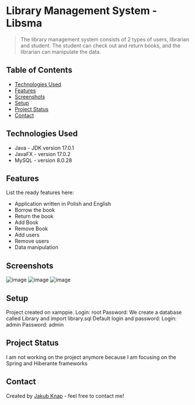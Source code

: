 # Library Management System - Libsma
> The library management system consists of 2 types of users, librarian and student. The student can check out and return books, and the librarian can manipulate the data.

## Table of Contents
* [Technologies Used](#technologies-used)
* [Features](#features)
* [Screenshots](#screenshots)
* [Setup](#setup)
* [Project Status](#project-status)
* [Contact](#contact)

## Technologies Used
- Java - JDK version 17.0.1
- JavaFX - version 17.0.2
- MySQL - version 8.0.28


## Features
List the ready features here:
- Application written in Polish and English
- Borrow the book
- Return the book
- Add Book
- Remove Book
- Add users
- Remove users
- Data manipulation


## Screenshots
![image](https://user-images.githubusercontent.com/93727414/159259210-9645b0d0-29fe-46e8-bf10-b53bbbdf0736.png)
![image](https://user-images.githubusercontent.com/93727414/159259291-2103d12a-e04a-4196-b1bc-a20566e59102.png)
![image](https://user-images.githubusercontent.com/93727414/159259326-0e45dd79-3001-46f1-9561-844aef19b833.png)


## Setup
Project created on xamppie.
Login: root
Password:
We create a database called Library and import library.sql
Default login and password:
Login: admin
Password: admin

## Project Status
I am not working on the project anymore because I am focusing on the Spring and Hiberante frameworks


## Contact
Created by [Jakub Knap](https://www.linkedin.com/in/jakub-knap/) - feel free to contact me!


